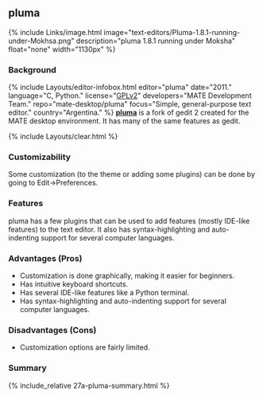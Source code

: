 ## pluma
{% include Links/image.html image="text-editors/Pluma-1.8.1-running-under-Mokhsa.png" description="pluma 1.8.1 running under Moksha" float="none" width="1130px" %}

### Background
{% include Layouts/editor-infobox.html editor="pluma" date="2011." language="C, Python." license="<a href='https://github.com/mate-desktop/pluma/blob/master/COPYING' link='_blank'>GPLv2</a>" developers="MATE Development Team." repo="mate-desktop/pluma" focus="Simple, general-purpose text editor." country="Argentina." %}
[**pluma**](https://github.com/mate-desktop/pluma) is a fork of gedit 2 created for the MATE desktop environment. It has many of the same features as gedit.

{% include Layouts/clear.html %}<br/>
### Customizability
Some customization (to the theme or adding some plugins) can be done by going to Edit→Preferences.

### Features
pluma has a few plugins that can be used to add features (mostly IDE-like features) to the text editor. It also has syntax-highlighting and auto-indenting support for several computer languages.

### Advantages (Pros)
* Customization is done graphically, making it easier for beginners.
* Has intuitive keyboard shortcuts.
* Has several IDE-like features like a Python terminal.
* Has syntax-highlighting and auto-indenting support for several computer languages.

### Disadvantages (Cons)
* Customization options are fairly limited.

### Summary
{% include_relative 27a-pluma-summary.html %}
